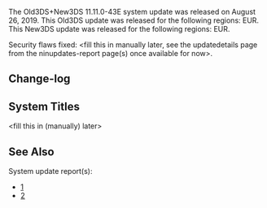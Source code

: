 The Old3DS+New3DS 11.11.0-43E system update was released on August 26,
2019. This Old3DS update was released for the following regions: EUR.
This New3DS update was released for the following regions: EUR.

Security flaws fixed: \<fill this in manually later, see the
updatedetails page from the ninupdates-report page(s) once available for
now\>.

## Change-log

## System Titles

\<fill this in (manually) later\>

## See Also

System update report(s):

- [1](https://yls8.mtheall.com/ninupdates/reports.php?date=08-26-19_08-00-37&sys=ctr)
- [2](https://yls8.mtheall.com/ninupdates/reports.php?date=08-26-19_08-00-40&sys=ktr)